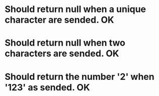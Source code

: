 # Should return null when a unique character are sended. OK

# Should return null when two characters are sended. OK

# Should return the number '2' when '123' as sended. OK
